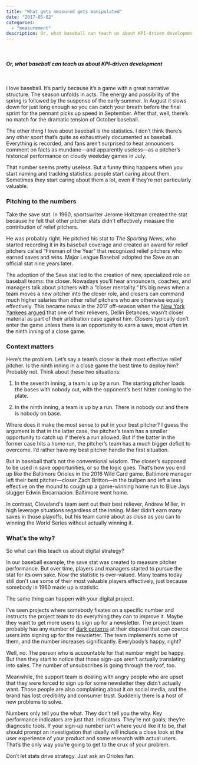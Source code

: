 ```yaml
---
title: "What gets measured gets manipulated"
date: "2017-05-02"
categories:
  - "measurement"
description: Or, what baseball can teach us about KPI-driven development.
---
```


 

#### _Or, what baseball can teach us about KPI-driven development_

 

I love baseball. It’s partly because it’s a game with a great narrative structure. The season unfolds in acts. The energy and possibility of the spring is followed by the suspense of the early summer. In August it slows down for just long enough so you can catch your breath before the final sprint for the pennant picks up speed in September. After that, well, there’s no match for the dramatic tension of October baseball. 

The other thing I love about baseball is the statistics. I don’t think there’s any other sport that’s quite as exhaustively documented as baseball. Everything is recorded, and fans aren’t surprised to hear announcers comment on facts as mundane—and apparently useless—as a pitcher’s historical performance on cloudy weekday games in July. 

That number seems pretty useless. But a funny thing happens when you start naming and tracking statistics: people start caring about them. Sometimes they start caring about them a lot, even if they’re not particularly valuable. 

### Pitching to the numbers

Take the save stat. In 1960, sportswriter Jerome Holtzman created the stat because he felt that other pitcher stats didn’t effectively measure the contribution of relief pitchers.

He was probably right. He pitched his stat to _The Sporting News_, who started recording it in its baseball coverage and created an award for relief pitchers called “Fireman of the Year” that recognized relief pitchers who earned saves and wins. Major League Baseball adopted the Save as an official stat nine years later.

The adoption of the Save stat led to the creation of new, specialized role on baseball teams: the closer. Nowadays you’ll hear announcers, coaches, and managers talk about pitchers with a “closer mentality.” It’s big news when a team moves a new pitcher into the closer role, and closers can command much higher salaries than other relief pitchers who are otherwise equally effectively. This became news in the 2017 off-season when the [New York Yankees argued](https://www.mlb.com/news/yankees-dellin-betances-loses-in-arbitration-c216384084) that one of their relievers, Dellin Betances, wasn’t closer material as part of their arbitration case against him. Closers typically don’t enter the game unless there is an opportunity to earn a save, most often in the ninth inning of a close game. 

### Context matters

Here’s the problem. Let’s say a team’s closer is their most effective relief pitcher. Is the ninth inning in a close game the best time to deploy him? Probably not. Think about these two situations:

1. In the seventh inning, a team is up by a run. The starting pitcher loads the bases with nobody out, with the opponent’s best hitter coming to the plate.

2. In the ninth inning, a team is up by a run. There is nobody out and there is nobody on base.


Where does it make the most sense to put in your best pitcher? I guess the argument is that in the latter case, the pitcher’s team has a smaller opportunity to catch up if there’s a run allowed. But if the batter in the former case hits a home run, the pitcher’s team has a much bigger deficit to overcome. I’d rather have my best pitcher handle the first situation.

But in baseball that’s not the conventional wisdom. The closer’s supposed to be used in save opportunities, or so the logic goes. That’s how you end up like the Baltimore Orioles in the 2016 Wild Card game. Baltimore manager left their best pitcher—closer Zach Britton—in the bullpen and left a less effective on the mound to cough up a game-winning home run to Blue Jays slugger Edwin Encarnacion. Baltimore went home.

In contrast, Cleveland's team sent out their best reliever, Andrew Miller, in high leverage situations regardless of the inning. Miller didn't earn many saves in those playoffs, but his team came about as close as you can to winning the World Series without actually winning it.

### What’s the why?

So what can this teach us about digital strategy?

In our baseball example, the save stat was created to measure pitcher performance. But over time, players and managers started to pursue the stat for its own sake. Now the statistic is over-valued. Many teams today still don't use some of their most valuable players effectively, just because somebody in 1960 made up a statistic. 

The same thing can happen with your digital project.

I’ve seen projects where somebody fixates on a specific number and instructs the project team to do everything they can to improve it. Maybe they want to get more users to sign up for a newsletter. The project team probably has any number of [dark patterns](https://darkpatterns.org/) at their disposal that can coerce users into signing up for the newsletter. The team implements some of them, and the number increases significantly. Everybody’s happy, right?

Well, no. The person who is accountable for that number might be happy. But then they start to notice that those sign-ups aren’t actually translating into sales. The number of unsubscribes is going through the roof, too.

Meanwhile, the support team is dealing with angry people who are upset that they were forced to sign up for some newsletter they didn’t actually want. Those people are also complaining about it on social media, and the brand has lost credibility and consumer trust. Suddenly there is a host of new problems to solve.

Numbers only tell you the what. They don’t tell you the why. Key performance indicators are just that: indicators. They’re not goals; they’re diagnostic tools. If your sign-up number isn’t where you’d like it to be, that should prompt an investigation that ideally will include a close look at the user experience of your product and some research with actual users. That’s the only way you’re going to get to the crux of your problem.

Don’t let stats drive strategy. Just ask an Orioles fan.
